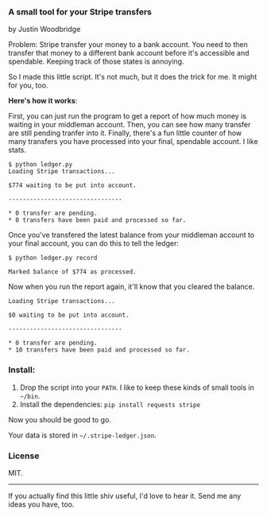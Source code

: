 ### A small tool for your Stripe transfers
by Justin Woodbridge

Problem: Stripe transfer your money to a bank account.  You need to then transfer that money to a different bank account before it's accessible and spendable.  Keeping track of those states is annoying.

So I made this little script.  It's not much, but it does the trick for me.  It might for you, too.

**Here's how it works**:

First, you can just run the program to get a report of how much money is waiting in your middleman account.  Then, you can see how many transfer are still pending tranfer into it.  Finally, there's a fun little counter of how many transfers you have processed into your final, spendable account.  I like stats.

    $ python ledger.py
    Loading Stripe transactions...

    $774 waiting to be put into account.

    --------------------------------

    * 0 transfer are pending.
    * 0 transfers have been paid and processed so far.

Once you've transfered the latest balance from your middleman account to your final account, you can do this to tell the ledger:

    $ python ledger.py record

    Marked balance of $774 as processed.

Now when you run the report again, it'll know that you cleared the balance.

    Loading Stripe transactions...

    $0 waiting to be put into account.

    --------------------------------

    * 0 transfer are pending.
    * 10 transfers have been paid and processed so far.

### Install:

1. Drop the script into your `PATH`.  I like to keep these kinds of small tools in `~/bin`.
2. Install the dependencies: ```pip install requests stripe```

Now you should be good to go.


Your data is stored in `~/.stripe-ledger.json`.

### License

MIT.

-------

If you actually find this little shiv useful, I'd love to hear it.  Send me any ideas you have, too.